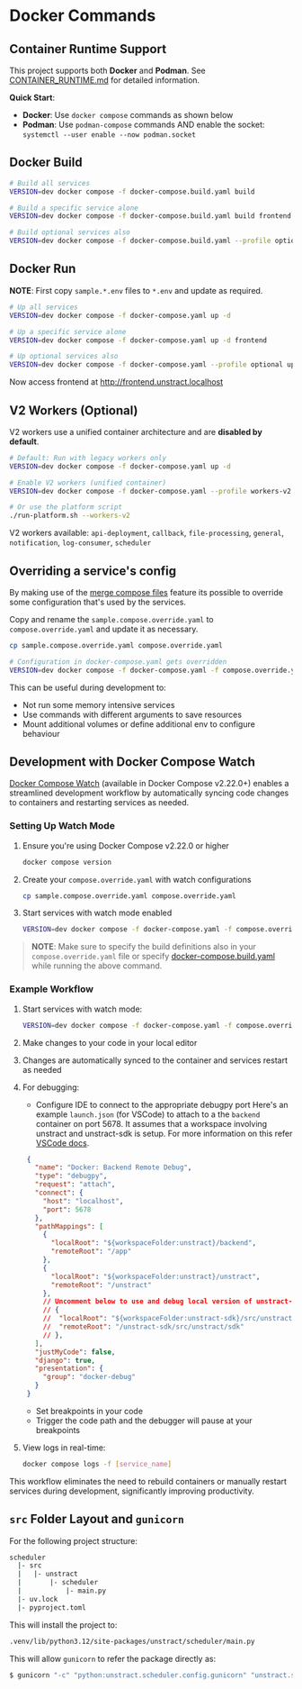 # Docker Commands

## Container Runtime Support

This project supports both **Docker** and **Podman**. See [CONTAINER_RUNTIME.md](CONTAINER_RUNTIME.md) for detailed information.

**Quick Start**:
- **Docker**: Use `docker compose` commands as shown below
- **Podman**: Use `podman-compose` commands AND enable the socket: `systemctl --user enable --now podman.socket`

## Docker Build

```bash
# Build all services
VERSION=dev docker compose -f docker-compose.build.yaml build

# Build a specific service alone
VERSION=dev docker compose -f docker-compose.build.yaml build frontend

# Build optional services also
VERSION=dev docker compose -f docker-compose.build.yaml --profile optional build
```

## Docker Run

**NOTE**: First copy `sample.*.env` files to `*.env` and update as required.

```bash
# Up all services
VERSION=dev docker compose -f docker-compose.yaml up -d

# Up a specific service alone
VERSION=dev docker compose -f docker-compose.yaml up -d frontend

# Up optional services also
VERSION=dev docker compose -f docker-compose.yaml --profile optional up -d
```

Now access frontend at http://frontend.unstract.localhost

## V2 Workers (Optional)

V2 workers use a unified container architecture and are **disabled by default**.

```bash
# Default: Run with legacy workers only
VERSION=dev docker compose -f docker-compose.yaml up -d

# Enable V2 workers (unified container)
VERSION=dev docker compose -f docker-compose.yaml --profile workers-v2 up -d

# Or use the platform script
./run-platform.sh --workers-v2
```

V2 workers available: `api-deployment`, `callback`, `file-processing`, `general`, `notification`, `log-consumer`, `scheduler`

## Overriding a service's config

By making use of the [merge compose files](https://docs.docker.com/compose/how-tos/multiple-compose-files/merge/) feature its possible to override some configuration that's used by the services.

Copy and rename the `sample.compose.override.yaml` to `compose.override.yaml` and update it as necessary.

```bash
cp sample.compose.override.yaml compose.override.yaml

# Configuration in docker-compose.yaml gets overridden
VERSION=dev docker compose -f docker-compose.yaml -f compose.override.yaml up -d
```

This can be useful during development to:

- Not run some memory intensive services
- Use commands with different arguments to save resources
- Mount additional volumes or define additional env to configure behaviour

## Development with Docker Compose Watch

[Docker Compose Watch](https://docs.docker.com/compose/how-tos/file-watch/) (available in Docker Compose v2.22.0+) enables a streamlined development workflow by automatically syncing code changes to containers and restarting services as needed.

### Setting Up Watch Mode

1. Ensure you're using Docker Compose v2.22.0 or higher

   ```bash
   docker compose version
   ```

2. Create your `compose.override.yaml` with watch configurations

   ```bash
   cp sample.compose.override.yaml compose.override.yaml
   ```

3. Start services with watch mode enabled

   ```bash
   VERSION=dev docker compose -f docker-compose.yaml -f compose.override.yaml watch
   ```

> **NOTE**: Make sure to specify the build definitions also in your `compose.override.yaml` file or specify [docker-compose.build.yaml](/docker/docker-compose.build.yaml) while running the above command.

### Example Workflow

1. Start services with watch mode:

   ```bash
   VERSION=dev docker compose -f docker-compose.yaml -f compose.override.yaml watch
   ```

1. Make changes to your code in your local editor
1. Changes are automatically synced to the container and services restart as needed
1. For debugging:
   - Configure IDE to connect to the appropriate debugpy port
   Here's an example `launch.json` (for VSCode) to attach to a the `backend` container on port 5678.
   It assumes that a workspace involving unstract and unstract-sdk is setup.
   For more information on this refer [VSCode docs](https://code.visualstudio.com/docs/devcontainers/attach-container#_attach-to-a-docker-container).

   ```json
    {
      "name": "Docker: Backend Remote Debug",
      "type": "debugpy",
      "request": "attach",
      "connect": {
        "host": "localhost",
        "port": 5678
      },
      "pathMappings": [
        {
          "localRoot": "${workspaceFolder:unstract}/backend",
          "remoteRoot": "/app"
        },
        {
          "localRoot": "${workspaceFolder:unstract}/unstract",
          "remoteRoot": "/unstract"
        },
        // Uncomment below to use and debug local version of unstract-sdk
        // {
        // 	"localRoot": "${workspaceFolder:unstract-sdk}/src/unstract/sdk",
        // 	"remoteRoot": "/unstract-sdk/src/unstract/sdk"
        // },
      ],
      "justMyCode": false,
      "django": true,
      "presentation": {
        "group": "docker-debug"
      }
    }
   ```

   - Set breakpoints in your code
   - Trigger the code path and the debugger will pause at your breakpoints

1. View logs in real-time:

   ```bash
   docker compose logs -f [service_name]
   ```

This workflow eliminates the need to rebuild containers or manually restart services during development, significantly improving productivity.

## `src` Folder Layout and `gunicorn`

For the following project structure:

```bash
scheduler
  |- src
  |   |- unstract
  |       |- scheduler
  |           |- main.py
  |- uv.lock
  |- pyproject.toml
```

This will install the project to:

```bash
.venv/lib/python3.12/site-packages/unstract/scheduler/main.py
```

This will allow `gunicorn` to refer the package directly as:

```bash
$ gunicorn "-c" "python:unstract.scheduler.config.gunicorn" "unstract.scheduler.main:app"
```
